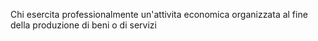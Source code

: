 Chi esercita professionalmente un'attivita economica organizzata al fine della produzione di beni o di servizi